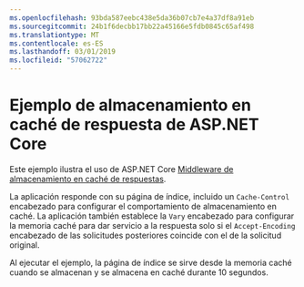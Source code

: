 ```yaml
---
ms.openlocfilehash: 93bda587eebc438e5da36b07cb7e4a37df8a91eb
ms.sourcegitcommit: 24b1f6decbb17bb22a45166e5fdb0845c65af498
ms.translationtype: MT
ms.contentlocale: es-ES
ms.lasthandoff: 03/01/2019
ms.locfileid: "57062722"
---
```

# <a name="aspnet-core-response-caching-sample"></a>Ejemplo de almacenamiento en caché de respuesta de ASP.NET Core

Este ejemplo ilustra el uso de ASP.NET Core [Middleware de almacenamiento en caché de respuestas](https://docs.microsoft.com/aspnet/core/performance/caching/middleware).

La aplicación responde con su página de índice, incluido un `Cache-Control` encabezado para configurar el comportamiento de almacenamiento en caché. La aplicación también establece la `Vary` encabezado para configurar la memoria caché para dar servicio a la respuesta solo si el `Accept-Encoding` encabezado de las solicitudes posteriores coincide con el de la solicitud original.

Al ejecutar el ejemplo, la página de índice se sirve desde la memoria caché cuando se almacenan y se almacena en caché durante 10 segundos.
